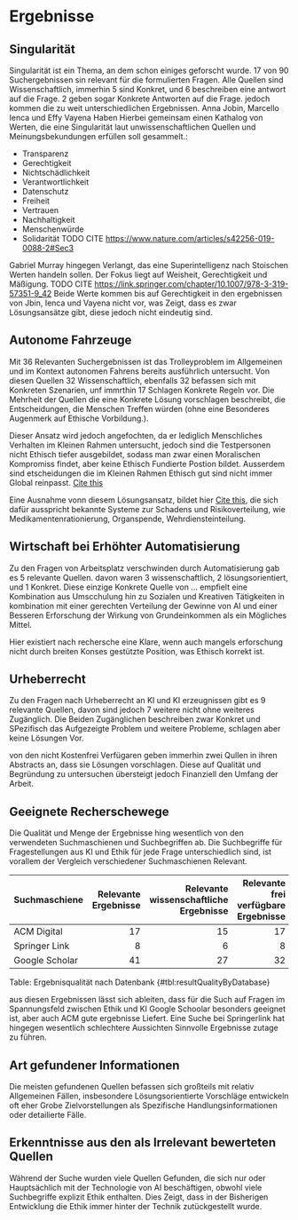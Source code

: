 # Ergebnisse
## Singularität
Singularität ist ein Thema, an dem schon einiges geforscht wurde. 17 von 90 Suchergebnissen sin relevant für die formulierten Fragen. Alle Quellen sind Wissenschaftlich, immerhin 5 sind Konkret, und 6 beschreiben eine antwort auf die Frage. 2 geben sogar Konkrete Antworten auf die Frage. jedoch kommen die zu weit unterschiedlichen Ergebnissen.    Anna Jobin, Marcello Ienca und Effy Vayena  Haben Hierbei gemeinsam einen Kathalog von Werten, die eine Singularität laut unwissenschaftlichen Quellen und Meinungsbekundungen erfüllen soll gesammelt.:
* Transparenz
* Gerechtigkeit
* Nichtschädlichkeit
* Verantwortlichkeit
* Datenschutz
* Freiheit
* Vertrauen
* Nachhaltigkeit
* Menschenwürde
* Solidarität
TODO CITE https://www.nature.com/articles/s42256-019-0088-2#Sec3

Gabriel Murray hingegen Verlangt, das eine Superintelligenz nach Stoischen Werten handeln sollen. Der Fokus liegt auf Weisheit, Gerechtigkeit und Mäßigung. TODO CITE https://link.springer.com/chapter/10.1007/978-3-319-57351-9_42
Beide Werte kommen bis auf Gerechtigkeit in den ergebnissen von Jbin, Ienca und Vayena nicht vor, was Zeigt, dass es zwar Lösungsansätze gibt, diese jedoch nicht eindeutig sind.

## Autonome Fahrzeuge
Mit 36 Relevanten Suchergebnissen ist das Trolleyproblem im Allgemeinen und im Kontext autonomen Fahrens bereits ausführlich untersucht. Von diesen Quellen 32 Wissenschaftlich, ebenfalls 32 befassen sich mit Konkreten Szenarien, unf immrthin 17 Schlagen Konkrete Regeln vor. Die Mehrheit der Quellen die eine Konkrete Lösung vorschlagen beschreibt, die Entscheidungen, die Menschen Treffen würden (ohne eine Besonderes Augenmerk auf Ethische Vorbildung.).

Dieser Ansatz wird jedoch angefochten, da er lediglich Menschliches Verhalten im Kleinen Rahmen untersucht, jedoch sind die Testpersonen nicht Ethisch tiefer ausgebildet, sodass man zwar einen Moralischen Kompromiss findet, aber keine Ethisch Fundierte Postion bildet. Ausserdem sind etscheidungen die im Kleinen Rahmen Ethisch gut sind nicht immer Global reinpasst. [Cite this](https://robots.law.miami.edu/2019/wp-content/uploads/2019/03/MoralMachineMonster.pdf)

Eine Ausnahme vonn diesem Lösungsansatz, bildet hier [Cite this](https://ajph.aphapublications.org/doi/full/10.2105/AJPH.2017.303672), die sich dafür ausspricht bekannte Systeme zur Schadens und Risikoverteilung, wie Medikamentenrationierung, Organspende, Wehrdiensteinteilung.

## Wirtschaft bei Erhöhter Automatisierung
Zu den Fragen von Arbeitsplatz verschwinden durch Automatisierung gab es 5 relevante Quellen. davon waren 3 wissenschaftlich, 2 lösungsorientiert, und 1 Konkret. Diese einzige Konkrete Quelle von ... empfielt eine Kombination aus Umscchulung hin zu Sozialen und Kreativen Tätigkeiten in kombination mit einer gerechten Verteilung der Gewinne von AI und einer Besseren Erforschung der Wirkung von Grundeinkommen als ein Mögliches Mittel.

Hier existiert nach rechersche eine Klare, wenn auch mangels erforschung nicht durch breiten Konses gestützte Position, was Ethisch korrekt ist.

## Urheberrecht
Zu den Fragen nach Urheberrecht an KI und KI erzeugnissen gibt es 9 relevante Quellen, davon sind jedoch 7 weitere nicht ohne weiteres Zugänglich. Die Beiden Zugänglichen beschreiben zwar Konkret und SPezifisch das Aufgezeigte Problem und weitere Probleme, schlagen aber keine Lösungen Vor.

von den nicht Kostenfrei Verfügaren geben immerhin zwei Qullen in ihren Abstracts an, dass sie Lösungen vorschlagen. Diese auf Qualität und Begründung zu untersuchen übersteigt jedoch Finanziell den Umfang der Arbeit.

## Geeignete Recherschewege
Die Qualität und Menge der Ergebnisse hing wesentlich von den verwendeten Suchmaschienen und Suchbegriffen ab. Die Suchbegriffe für Fragestellungen aus KI und Ethik für jede Frage unterschiedlich sind, ist vorallem der Vergleich verschiedener Suchmaschienen Relevant.

| Suchmaschiene  | Relevante Ergebnisse | Relevante wissenschaftliche Ergebnisse | Relevante frei verfügbare Ergebnisse | Relevante Konkrete Ergebnisse | Relevante Lösungsorientierte Ergebnisse |
|:---------------|---------------------:|---------------------------------------:|-------------------------------------:|------------------------------:|----------------------------------------:|
| ACM Digital    |                   17 |                                     15 |                                   17 |                            12 |                                       6 |
| Springer Link  |                    8 |                                      6 |                                    8 |                             7 |                                       3 |
| Google Scholar |                   41 |                                     27 |                                   32 |                            28 |                                      17 |

Table: Ergebnisqualität nach Datenbank {#tbl:resultQualityByDatabase}

aus diesen Ergebnissen lässt sich ableiten, dass für die Such auf Fragen im Spannungsfeld zwischen Ethik und KI Google Schoolar besonders geeignet ist, aber auch ACM gute ergebnisse Liefert. Eine Suche bei Springerlink hat hingegen wesentlich schlechtere Aussichten Sinnvolle Ergebnisse zutage zu führen.

## Art gefundener Informationen
Die meisten gefundenen Quellen befassen sich großteils mit relativ Allgemeinen Fällen, insbesondere Lösungsorientierte Vorschläge entwickeln oft eher Grobe Zielvorstellungen als Spezifische Handlungsinformationen oder detailierte Fälle.

## Erkenntnisse aus den als Irrelevant bewerteten Quellen
Während der Suche wurden viele Quellen Gefunden, die sich nur oder Hauptsächlich mit der Technologie von AI beschäftigen, obwohl viele Suchbegriffe explizit Ethik enthalten. Dies Zeigt, dass in der Bisherigen Entwicklung die Ethik immer hinter der Technik zutückgestellt wurde.
